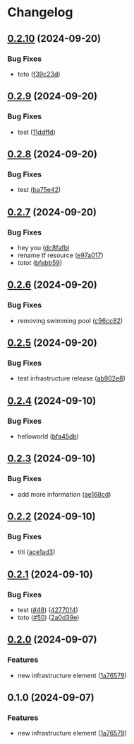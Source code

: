 # Changelog

## [0.2.10](https://github.com/ihommani/workflow-real-example/compare/infra-v0.2.9...infra-v0.2.10) (2024-09-20)


### Bug Fixes

* toto ([f39c23d](https://github.com/ihommani/workflow-real-example/commit/f39c23d0892278f0a781910de6ad259cb7a890fd))

## [0.2.9](https://github.com/ihommani/workflow-real-example/compare/infra-v0.2.8...infra-v0.2.9) (2024-09-20)


### Bug Fixes

* test ([11ddffd](https://github.com/ihommani/workflow-real-example/commit/11ddffdc668e94d0a430959c1f6f13d3c1d2a22a))

## [0.2.8](https://github.com/ihommani/workflow-real-example/compare/infra-v0.2.7...infra-v0.2.8) (2024-09-20)


### Bug Fixes

* test ([ba75e42](https://github.com/ihommani/workflow-real-example/commit/ba75e42539ffe9158bf4e23d86dce66d12e6745f))

## [0.2.7](https://github.com/ihommani/workflow-real-example/compare/infra-v0.2.6...infra-v0.2.7) (2024-09-20)


### Bug Fixes

* hey you ([dc8fafb](https://github.com/ihommani/workflow-real-example/commit/dc8fafb304f298ab0aee30a0843ff1f20a33e118))
* rename tf resource ([e97a017](https://github.com/ihommani/workflow-real-example/commit/e97a017854d703bf374d11ed0f4052a2b7f365d6))
* totot ([bfebb59](https://github.com/ihommani/workflow-real-example/commit/bfebb598426665ed680fddd162251d89767f5b77))

## [0.2.6](https://github.com/ihommani/workflow-real-example/compare/infra-v0.2.5...infra-v0.2.6) (2024-09-20)


### Bug Fixes

* removing swimming pool ([c96cc82](https://github.com/ihommani/workflow-real-example/commit/c96cc824926245e03868253fd44de3e9e251ecd5))

## [0.2.5](https://github.com/ihommani/workflow-real-example/compare/infra-v0.2.4...infra-v0.2.5) (2024-09-20)


### Bug Fixes

* test infrastructure release ([ab902e8](https://github.com/ihommani/workflow-real-example/commit/ab902e8c22929c84b668a6a97cd267ef4075bdea))

## [0.2.4](https://github.com/ihommani/workflow-real-example/compare/infra-v0.2.3...infra-v0.2.4) (2024-09-10)


### Bug Fixes

* helloworld ([bfa45db](https://github.com/ihommani/workflow-real-example/commit/bfa45db5a6a1be82be9c326679c4a8e4b28b72d0))

## [0.2.3](https://github.com/ihommani/workflow-real-example/compare/infra-v0.2.2...infra-v0.2.3) (2024-09-10)


### Bug Fixes

* add more information ([ae168cd](https://github.com/ihommani/workflow-real-example/commit/ae168cd924a9b8daac5f44926f8ced4c46a1fed9))

## [0.2.2](https://github.com/ihommani/workflow-real-example/compare/infra-v0.2.1...infra-v0.2.2) (2024-09-10)


### Bug Fixes

* titi ([ace1ad3](https://github.com/ihommani/workflow-real-example/commit/ace1ad3b5f966899636570ede71f7d4200e2e571))

## [0.2.1](https://github.com/ihommani/workflow-real-example/compare/infra-v0.2.0...infra-v0.2.1) (2024-09-10)


### Bug Fixes

* test ([#48](https://github.com/ihommani/workflow-real-example/issues/48)) ([4277014](https://github.com/ihommani/workflow-real-example/commit/42770144799721fb5a40902d2b688e89babe95ca))
* toto ([#50](https://github.com/ihommani/workflow-real-example/issues/50)) ([2a0d39e](https://github.com/ihommani/workflow-real-example/commit/2a0d39e1d6dd22160ba6a9f780069e07181080d2))

## [0.2.0](https://github.com/ihommani/workflow-real-example/compare/infra-v0.1.0...infra-v0.2.0) (2024-09-07)


### Features

* new infrastructure element ([1a76579](https://github.com/ihommani/workflow-real-example/commit/1a765795a42670073278af6c53e2ff58412dc23b))

## 0.1.0 (2024-09-07)


### Features

* new infrastructure element ([1a76579](https://github.com/ihommani/workflow-real-example/commit/1a765795a42670073278af6c53e2ff58412dc23b))
